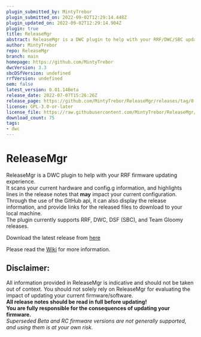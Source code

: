 ```yaml
---
plugin_submitted_by: MintyTrebor
plugin_submitted_on: 2022-09-02T12:29:14.448Z
plugin_updated_on: 2022-09-02T12:29:14.904Z
plugin: true
title: ReleaseMgr
abstract: ReleaseMgr is a DWC plugin to help with your RRF/DWC/SBC updating experience
author: MintyTrebor
repo: ReleaseMgr
branch: main
homepage: https://github.com/MintyTrebor
dwcVersion: 3.3
sbcDSfVersion: undefined
rrfVersion: undefined
oem: false
latest_version: 0.01.14Beta
release_date: 2022-07-07T15:26:26Z
release_page: https://github.com/MintyTrebor/ReleaseMgr/releases/tag/0.01.14Beta
license: GPL-3.0-or-later
license_file: https://raw.githubusercontent.com/MintyTrebor/ReleaseMgr/main/LICENSE
download_count: 75
tags:
- dwc
---
```


# ReleaseMgr
  
ReleaseMgr is a DWC plugin to help with your RRF firmware updating experience.  
It scans your current hardware and config.g information, and highlights lines in the release notes that **may** impact your current configuration.  
Through the use of the GitHub api, it can also display the release information, and provide links for the released files to download to your local machine.  
The plugin currently supports RRF, DWC, DSF (SBC), and Team Gloomy releases.  
  
Download the latest release from [here](https://github.com/MintyTrebor/ReleaseMgr/releases)
  
Please read the [Wiki](https://github.com/MintyTrebor/ReleaseMgr/wiki) for more information.  
  
 ## Disclaimer:  
 All information provided in ReleaseMgr is indicative and should not be taken out of context. You should not solely rely on ReleaseMgr for evaluating the impact of updating your current firmware/software.  
**All release notes should be read in full before updating!**  
**You are fully responsible for the consequences of updating your firmware.**  
*Superseded Beta and RC firmware versions are not generally supported, and using them is at your own risk.*

